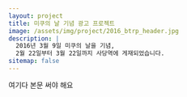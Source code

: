 ```yaml
---
layout: project
title: 미쿠의 날 기념 광고 프로젝트
image: /assets/img/project/2016_btrp_header.jpg
description: |
  2016년 3월 9일 미쿠의 날을 기념,  
  2월 22일부터 3월 22일까지 사당역에 게재되었습니다.
sitemap: false
---
```


여기다 본문 써야 해요
